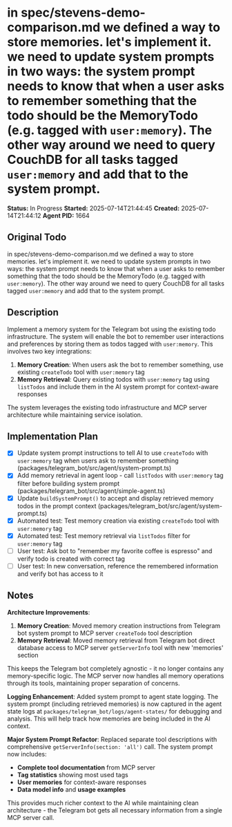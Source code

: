 # in spec/stevens-demo-comparison.md we defined a way to store memories. let's implement it. we need to update system prompts in two ways: the system prompt needs to know that when a user asks to remember something that the todo should be the MemoryTodo (e.g. tagged with `user:memory`). The other way around we need to query CouchDB for all tasks tagged `user:memory` and add that to the system prompt.

**Status:** In Progress
**Started:** 2025-07-14T21:44:45
**Created:** 2025-07-14T21:44:12
**Agent PID:** 1664

## Original Todo

in spec/stevens-demo-comparison.md we defined a way to store memories. let's implement it. we need to update system prompts in two ways: the system prompt needs to know that when a user asks to remember something that the todo should be the MemoryTodo (e.g. tagged with `user:memory`). The other way around we need to query CouchDB for all tasks tagged `user:memory` and add that to the system prompt.

## Description

Implement a memory system for the Telegram bot using the existing todo infrastructure. The system will enable the bot to remember user interactions and preferences by storing them as todos tagged with `user:memory`. This involves two key integrations:

1. **Memory Creation**: When users ask the bot to remember something, use existing `createTodo` tool with `user:memory` tag
2. **Memory Retrieval**: Query existing todos with `user:memory` tag using `listTodos` and include them in the AI system prompt for context-aware responses

The system leverages the existing todo infrastructure and MCP server architecture while maintaining service isolation.

## Implementation Plan

- [x] Update system prompt instructions to tell AI to use `createTodo` with `user:memory` tag when users ask to remember something (packages/telegram_bot/src/agent/system-prompt.ts)
- [x] Add memory retrieval in agent loop - call `listTodos` with `user:memory` tag filter before building system prompt (packages/telegram_bot/src/agent/simple-agent.ts)
- [x] Update `buildSystemPrompt()` to accept and display retrieved memory todos in the prompt context (packages/telegram_bot/src/agent/system-prompt.ts)
- [x] Automated test: Test memory creation via existing `createTodo` tool with `user:memory` tag
- [x] Automated test: Test memory retrieval via `listTodos` filter for `user:memory` tag
- [ ] User test: Ask bot to "remember my favorite coffee is espresso" and verify todo is created with correct tag
- [ ] User test: In new conversation, reference the remembered information and verify bot has access to it

## Notes

**Architecture Improvements**: 
1. **Memory Creation**: Moved memory creation instructions from Telegram bot system prompt to MCP server `createTodo` tool description 
2. **Memory Retrieval**: Moved memory retrieval from Telegram bot direct database access to MCP server `getServerInfo` tool with new 'memories' section

This keeps the Telegram bot completely agnostic - it no longer contains any memory-specific logic. The MCP server now handles all memory operations through its tools, maintaining proper separation of concerns.

**Logging Enhancement**: Added system prompt to agent state logging. The system prompt (including retrieved memories) is now captured in the agent state logs at `packages/telegram_bot/logs/agent-states/` for debugging and analysis. This will help track how memories are being included in the AI context.

**Major System Prompt Refactor**: Replaced separate tool descriptions with comprehensive `getServerInfo(section: 'all')` call. The system prompt now includes:
- **Complete tool documentation** from MCP server 
- **Tag statistics** showing most used tags
- **User memories** for context-aware responses
- **Data model info** and **usage examples**

This provides much richer context to the AI while maintaining clean architecture - the Telegram bot gets all necessary information from a single MCP server call.